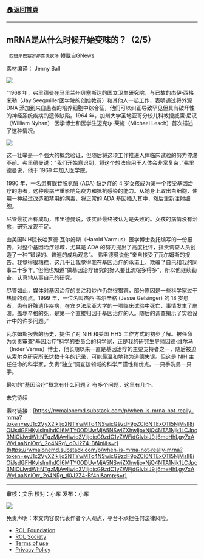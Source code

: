 ###  [:house:返回首頁](https://github.com/ourhimalayas/txt)
---


## mRNA是从什么时候开始变味的？（2/5）
` 西班牙巴塞罗那喜悦农场` [轉載自GNews](https://gnews.org/zh-hans/2251933/)

素材编译： Jenny Ball

![](https://assets.gnews.org/wp-content/uploads/2022/03/xin_png.001-3.jpg)

“1968 年，弗里德曼在马里兰州贝塞斯达的国立卫生研究院，与已故的杰伊·西格米勒（Jay Seegmiller医学院的创始教员）和其他人一起工作，表明通过将外源 DNA 添加到来自患者的培养细胞中综合征，他们可以纠正导致罕见但具有破坏性的神经系统疾病的遗传缺陷。1964 年，加州大学圣地亚哥分校儿科教授威廉·尼汉（William Nyhan） 医学博士和医学生迈克尔·莱施（Michael Lesch）首次描述了这种情况。

![](https://assets.gnews.org/wp-content/uploads/2022/03/image-3659.png)

这一壮举是一个强大的概念验证，但随后将这项工作推进人体临床试验的努力停滞不前。弗里德曼说：“我们开始意识到，将这个想法应用于人体会非常复杂，”弗里德曼说，他于 1969 年加入医学院。

1990 年，一名患有腺苷脱氨酶 (ADA) 缺乏症的 4 岁女孩成为第一个接受基因治疗的患者，这种疾病严重影响免疫力和抵抗感染的能力。从她身上取出白细胞，使用一种经过改造和禁用的病毒，将正常的 ADA 基因插入其中，然后重新注射细胞。

尽管最初声称成功，弗里德曼说，该实验最终被认为是失败的。女孩的病情没有治愈，研究发现不足。

由美国NIH院长哈罗德·瓦尔姆斯（Harold Varmus）医学博士委托编写的一份报告，对整个基因治疗领域，尤其是 ADA 的努力提出了高度批评，指责调查人员创造了一种“错误的、普遍的成功观念”。 弗里德曼说他“亲自接受了瓦尔姆斯的报告。我觉得很糟糕，这几乎让我觉得我在基因治疗的承诺上，欺骗了自己和我的同事二十多年。”但他也知道“做基因治疗研究的好人要比流氓多得多”，所以他继续勤奋、认真地从事自己的研究。

尽管如此，媒体对基因治疗的关注和炒作仍然很猖獗，部分原因是一些科学家过于热情的观点。1999 年，一位名叫杰西·盖尔辛格 (Jesse Gelsinger) 的 18 岁患者，患有肝脏遗传疾病，在宾夕法尼亚大学的一项临床试验中死亡，事情发生了崩溃。盖尔辛格的死，是第一个直接归因于基因治疗的人。随后的调查揭示了实验设计中的许多问题。”

瓦尔姆斯报告的历史，提供了对 NIH 和美国 HHS 工作方式的初步了解。被任命为负责审查“基因治疗”科学的委员会的科学家，正是我的研究生导师因德·维尔马（Inder Verma）博士，他长期以来一直是基因治疗的主要支持者之一，随后被迫从索尔克研究所长达数十年的记录，可能最温和地称为道德失误。但这是 NIH 主任任命的科学家，负责“独立”调查该领域的科学严谨性和优点。一只手洗另一只手。

最初的“基因治疗”概念有什么问题？ 有多个问题，这里有几个。

未完待续

素材链接：[https://rwmalonemd.substack.com/p/when-is-mrna-not-really-mrna?token=eyJ1c2VyX2lkIjo2NTYwMTc4NSwicG9zdF9pZCI6NTExOTI5NjMsIl8iOiJsdGFHKyIsImlhdCI6MTY0ODUwMjA5NSwiZXhwIjoxNjQ4NTA1Njk1LCJpc3MiOiJwdWItNTgzMjAwIiwic3ViIjoicG9zdC1yZWFjdGlvbiJ9.j6meHhLgy7xAWyLaaNniOrr\_2o4NRg\_d0J2Z4-Bf4nI&s=r](https://rwmalonemd.substack.com/p/when-is-mrna-not-really-mrna?token=eyJ1c2VyX2lkIjo2NTYwMTc4NSwicG9zdF9pZCI6NTExOTI5NjMsIl8iOiJsdGFHKyIsImlhdCI6MTY0ODUwMjA5NSwiZXhwIjoxNjQ4NTA1Njk1LCJpc3MiOiJwdWItNTgzMjAwIiwic3ViIjoicG9zdC1yZWFjdGlvbiJ9.j6meHhLgy7xAWyLaaNniOrr_2o4NRg_d0J2Z4-Bf4nI&amp;s=r)

* * *

审核：文乐
校对：小东
发布：小东

![](https://assets.gnews.org/wp-content/uploads/2022/03/GNEWS_CH.-1-3-3.jpeg)

 

免责声明：本文内容仅代表作者个人观点，平台不承担任何法律风险。

- [ROL Foundation](https://rolfoundation.org/)
- [ROL Society](https://rolsociety.org/)
- [Terms of use](https://gnews.org/terms-of-use-3/)
- [Privacy Policy](https://gnews.org/privacy-policy/)
